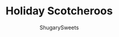 ---
layout: ../../layouts/MarkdownPostLayout.astro
title: Holiday Scotcheroos
author: ShugarySweets
pubDate: 2019-01-15
description: "This season, make a batch of these Holiday Scotcheroos for a fun and festive dessert! Chewy peanut butter and chocolate treats!"
image_url: https://www.shugarysweets.com/wp-content/uploads/2019/12/untitlekaro8.jpg
tags: ["Rice Krispie Treats","American"]
calories: 467
protein: 8
carbohydrates: 82
fats: 14
fiber: 4
ingredients: ["1 cup Light Corn Syrup","1 cup granulated sugar","1 cup creamy peanut butter","1 drop green gel food coloring","5 1/2 cups corn flakes cereal","1/2 cup white chocolate, melted","8 mini peanut butter cups","1/4 cup rainbow chips (or sprinkles)","8 star sprinkles (or red hots)","3/4 cup semi-sweet chocolate morsels, melted","8 cinnamon red hots","16 small twist pretzels","16 candy eyes"]
serves: 16
time: "25 minutes"
prepTime: "20 minutes"
instructions: ["Line two 8 or 9-inch round baking pans with parchment paper. Set aside.","In a large saucepan, combine corn syrup with sugar. Heat over medium heat, stirring constantly until sugar dissolves. Bring mixture to a boil. Boil for 1 minute then remove from heat.","Stir in peanut butter and food coloring until smooth. Add cereal and fold gently until evenly coated.","Pour mixture into prepared baking pans. Pat gently with back of wooden spoon. Allow cool and set about 30 minutes.","Remove from pans by lifting the parchment paper. Place on cutting board and cut each circle into 8 triangles. Separate slightly so there is a space between each triangle.","For the Christmas trees, add melted white chocolate to a sandwich sized plastic bag. Snip off the corner and drizzle over one pan of scotcheroos. Add rainbow chips and star to trees. Using the melted white chocolate, add a drop to the top of a peanut butter cup and press into the bottom of the tree for the trunk.","For the Reindeer, add melted chocolate to a sandwich sized plastic bag. Snip off the corner and drizzle generously over the second pan of scotcheroos, coating the top completely. Break each pretzel and add as antlers. Add the cinnamon red hot for the nose and candy eyes!","Allow chocolate to set, about 10 minutes. Store in airtight container for several days to maintain freshness."]
nutrition: ["467 calories","82 grams carbohydrates","1 milligrams cholesterol","14 grams fat","4 grams fiber","8 grams protein","4 grams saturated fat","584 milligrams sodium","45 grams sugar","0 grams trans fat","8 grams unsaturated fat"]
---